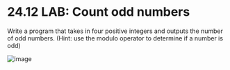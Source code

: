 # 24.12 LAB: Count odd numbers

Write a program that takes in four positive integers and outputs the number of odd numbers. (Hint: use the modulo operator to determine if a number is odd)

![image](https://github.com/PonguTracer/Count-odd-numbers/assets/67764701/b2fbe57a-6960-42b4-83f2-f1315fac2da9)
